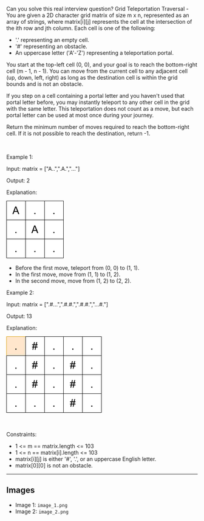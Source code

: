 Can you solve this real interview question? Grid Teleportation Traversal - You are given a 2D character grid matrix of size m x n, represented as an array of strings, where matrix[i][j] represents the cell at the intersection of the ith row and jth column. Each cell is one of the following:

 * '.' representing an empty cell.
 * '#' representing an obstacle.
 * An uppercase letter ('A'-'Z') representing a teleportation portal.

You start at the top-left cell (0, 0), and your goal is to reach the bottom-right cell (m - 1, n - 1). You can move from the current cell to any adjacent cell (up, down, left, right) as long as the destination cell is within the grid bounds and is not an obstacle.

If you step on a cell containing a portal letter and you haven't used that portal letter before, you may instantly teleport to any other cell in the grid with the same letter. This teleportation does not count as a move, but each portal letter can be used at most once during your journey.

Return the minimum number of moves required to reach the bottom-right cell. If it is not possible to reach the destination, return -1.

 

Example 1:

Input: matrix = ["A..",".A.","..."]

Output: 2

Explanation:

![Example 1](./image_1.png)

 * Before the first move, teleport from (0, 0) to (1, 1).
 * In the first move, move from (1, 1) to (1, 2).
 * In the second move, move from (1, 2) to (2, 2).

Example 2:

Input: matrix = [".#...",".#.#.",".#.#.","...#."]

Output: 13

Explanation:

![Example 2](./image_2.png)

 

Constraints:

 * 1 <= m == matrix.length <= 103
 * 1 <= n == matrix[i].length <= 103
 * matrix[i][j] is either '#', '.', or an uppercase English letter.
 * matrix[0][0] is not an obstacle.

---

## Images

- Image 1: `image_1.png`
- Image 2: `image_2.png`
